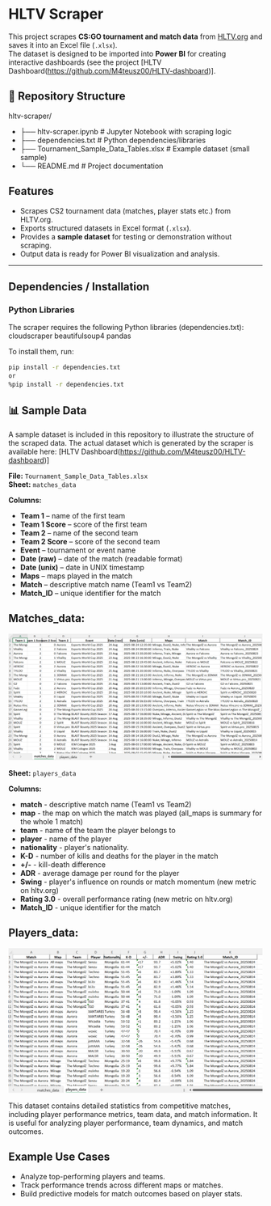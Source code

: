 # HLTV Scraper

This project scrapes **CS:GO tournament and match data** from [HLTV.org](https://www.hltv.org/) and saves it into an Excel file (`.xlsx`).  
The dataset is designed to be imported into **Power BI** for creating interactive dashboards (see the project [HLTV Dashboard(https://github.com/M4teusz00/HLTV-dashboard)].

## 📂 Repository Structure

hltv-scraper/
- ├── hltv-scraper.ipynb # Jupyter Notebook with scraping logic
- ├── dependencies.txt # Python dependencies/libraries
- ├── Tournament_Sample_Data_Tables.xlsx # Example dataset (small sample)
- └── README.md # Project documentation

## Features
- Scrapes CS2 tournament data (matches, player stats etc.) from HLTV.org.  
- Exports structured datasets in Excel format (`.xlsx`).  
- Provides a **sample dataset** for testing or demonstration without scraping.  
- Output data is ready for Power BI visualization and analysis.  

---

## Dependencies / Installation

### Python Libraries
The scraper requires the following Python libraries (dependencies.txt):
cloudscraper
beautifulsoup4
pandas

To install them, run:

```bash
pip install -r dependencies.txt
or
%pip install -r dependencies.txt
```

## 📊 Sample Data

A sample dataset is included in this repository to illustrate the structure of the scraped data. The actual dataset which is generated by the scraper is available here: [HLTV Dashboard(https://github.com/M4teusz00/HLTV-dashboard)]

**File:** `Tournament_Sample_Data_Tables.xlsx`  
**Sheet:** `matches_data`

**Columns:**
- **Team 1** – name of the first team  
- **Team 1 Score** – score of the first team  
- **Team 2** – name of the second team  
- **Team 2 Score** – score of the second team  
- **Event** – tournament or event name  
- **Date (raw)** – date of the match (readable format)  
- **Date (unix)** – date in UNIX timestamp  
- **Maps** – maps played in the match  
- **Match** – descriptive match name (Team1 vs Team2)  
- **Match_ID** – unique identifier for the match  

## **Matches_data:**  
![Sample Excel Screenshot](https://github.com/M4teusz00/HLTV-scraper/blob/e8509f2b393192390d26ba39c08f3bd1819541a6/sample_matches_data.png)

**Sheet:** `players_data`

**Columns:**
- **match** - descriptive match name (Team1 vs Team2)  
- **map** - the map on which the match was played (all_maps is summary for the whole 1 match)
- **team** - name of the team the player belongs to
- **player** - name of the player
- **nationality** - player's nationality.
- **K-D** - number of kills and deaths for the player in the match
- **+/-** - kill-death difference
- **ADR** - average damage per round for the player
- **Swing** - player's influence on rounds or match momentum (new metric on hltv.org)
- **Rating 3.0** - overall performance rating (new metric on hltv.org)
- **Match_ID** - unique identifier for the match

## **Players_data:**  
![Sample Excel Screenshot](https://github.com/M4teusz00/HLTV-scraper/blob/dd8f27c53e4390dccb9a656f9b626ffc9d7602d4/sample_players_data.png)

This dataset contains detailed statistics from competitive matches, including player performance metrics, team data, and match information. It is useful for analyzing player performance, team dynamics, and match outcomes.

## Example Use Cases
- Analyze top-performing players and teams.
- Track performance trends across different maps or matches.
- Build predictive models for match outcomes based on player stats.



